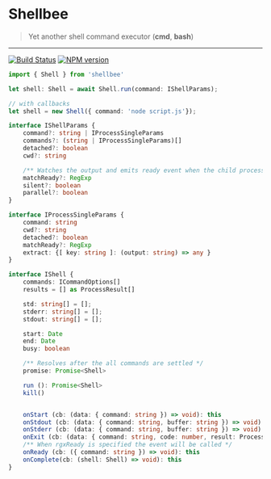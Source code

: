 # Shellbee

> Yet another shell command executor (**cmd**, **bash**)

----
[![Build Status](https://travis-ci.org/atmajs/shellbee.svg?branch=master)](https://travis-ci.org/atmajs/shellbee)
[![NPM version](https://badge.fury.io/js/shellbee.svg)](http://badge.fury.io/js/shellbee)


```ts
import { Shell } from 'shellbee'

let shell: Shell = await Shell.run(command: IShellParams);

// with callbacks
let shell = new Shell({ command: 'node script.js'});

interface IShellParams {
    command?: string | IProcessSingleParams
    commands?: (string | IProcessSingleParams)[]
    detached?: boolean
    cwd?: string

    /** Watches the output and emits ready event when the child process prints expected text to the std */
    matchReady?: RegExp
    silent?: boolean
    parallel?: boolean
}

interface IProcessSingleParams {
    command: string
    cwd?: string
    detached?: boolean
    matchReady?: RegExp
    extract: {[ key: string ]: (output: string) => any }
}

interface IShell {
    commands: ICommandOptions[]
    results = [] as ProcessResult[]

    std: string[] = [];
    stderr: string[] = [];
    stdout: string[] = [];

    start: Date
    end: Date
    busy: boolean

    /** Resolves after the all commands are settled */
    promise: Promise<Shell>

    run (): Promise<Shell>
    kill()


    onStart (cb: (data: { command: string }) => void): this
    onStdout (cb: (data: { command: string, buffer: string }) => void): this
    onStderr (cb: (data: { command: string, buffer: string }) => void): this
    onExit (cb: (data: { command: string, code: number, result: ProcessResult }) => void): this
    /** When rgxReady is specified the event will be called */
    onReady (cb: ({ command: string }) => void): this
    onComplete(cb: (shell: Shell) => void): this
}
```